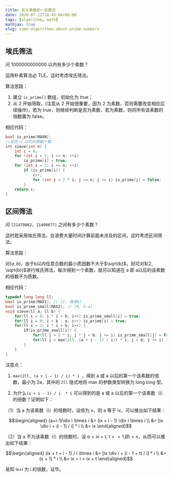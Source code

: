 ```yaml
---
title: 有关素数的一些算法
date: 2020-07-21T20:43:04+08:00
tags: [algorithm, math]
mathjax: true
slug: some-algorithms-about-prime-numbers
---
```


## 埃氏筛法

问 1000000000000 以内有多少个素数？

运用朴素算法必 TLE，这时考虑埃氏筛法。

算法思路：

1. 建立 `is_prime[]` 数组，初始化为 true；
2. 从 2 开始筛取，(注意从 2 开始很重要，因为 2 为素数，否则需要改变相应后续操作)，若为 true，则继续判断是否为素数，若为素数，则将所有该素数的倍数置为 false。

相应代码：

```cpp
bool is_prime[MAXN];
//返回 n 以内的素数个数 
int sieve(int n) {
    int c = 0;
    for (int i = 2; i <= n; ++i)
        is_prime[i] = true;
    for (int i = 2; i <= n; ++i) 
        if (is_prime[i]) {
			c++;
            for (int j = 2 * i; j <= n; j += i) is_prime[j] = false;
        }    
    return c;
}
```

## 区间筛法

问 `[21479862, 21499877)` 之间有多少个素数？

这时若采用埃氏筛法，会浪费大量时间计算前面未涉及的区间，这时考虑区间筛法。

算法思路：

对$[a,b)$，由于b以内任意合数的最小质因数不大于$\sqrt{b}$，则可对$[2, \sqrt{b})$进行埃氏筛法，每次得到一个素数，就可以知道在 a 即 a以后的该素数的倍数不为质数。

相应代码：

```cpp
typedef long long ll;
bool is_prime[MAX1]; // [2, 根号b)
bool is_prime_small[MAX2]; // [0, b-a]
void sieve(ll a, ll b) {
	for(ll i = 0; i * i < b; i++) is_prime_small[i] = true;
	for(ll i = 0; i < b - a; i++) is_prime[i] = true;
	for(ll i = 2; i * i < b; i++) {
		if(is_prime_small[i]) {
			for(ll j = 2 * i; j * j < b; j += i) is_prime_small[j] = false;
			for(ll j = max(2ll, (a + i - 1) / i)) * i; j < b; j += i) is_prime[j - a] = false;
		}
	}
} 
```

注意点：

1. `max(2ll, (a + i - 1) / i) * i `，得到 a 或 a 以后的第一个该素数的倍数，最小为 2a，其中的 `2ll` 隐式地将 max 的参数类型转换为 long long 型。

2. 为什么`(a + i - 1) / i  * i` 可以得到的是 a 或 a 以后的第一个该素数（i）的倍数？证明如下：

（1）当 a 为该素数（i）的倍数时，设倍为 x，则 a 等于 ix，可以推出如下结果：

$$\begin{aligned}
(a+i-1)\div i \times i 
&= (ix + i - 1) \div i \times i \\  
&= [ix \div i + (i - 1) / i] * i \\
&= ix
\end{aligned}$$

（2）当 a 不为该素数（i）的倍数时，设 $a=ix + t$, $t >= 1 且 t < x$，从而可以推出如下结果：

$$\begin{aligned}
(ix + t + i - 1) / i \times i 
&= [ix \div i + (i - 1 + t) / i] * i \\ 
&= (x + 1) * i \\ 
&= ix + i > ix + t
\end{aligned}$$

易知 ix+i 为 i 的倍数，证毕。
